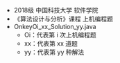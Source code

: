 - 2018级 中国科技大学 软件学院
- 《算法设计与分析》课程 上机编程题
- OnkeyOi_xx_Solution_yy.java
    + Oi：代表第 i 次上机编程题
    + xx：代表第 xx 道题
    + yy：代表第 yy 种解法